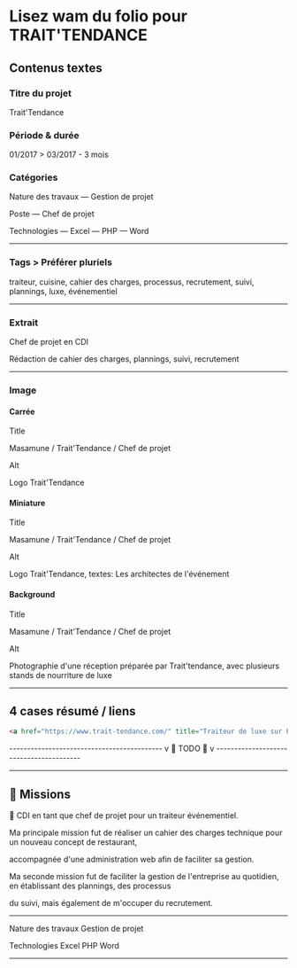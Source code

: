 # Lisez wam du folio pour TRAIT'TENDANCE

## Contenus textes

### Titre du projet

Trait'Tendance

### Période & durée

01/2017 > 03/2017 - 3 mois

### Catégories

Nature des travaux
— Gestion de projet

Poste
— Chef de projet

Technologies
— Excel
— PHP
— Word

---

### Tags > Préférer pluriels

traiteur, cuisine, cahier des charges, processus, recrutement, suivi, plannings, luxe, événementiel

---

### Extrait

Chef de projet en CDI

Rédaction de cahier des charges, plannings, suivi, recrutement

---

### Image

#### Carrée

Title

Masamune / Trait'Tendance / Chef de projet

Alt

Logo Trait'Tendance

#### Miniature

Title

Masamune / Trait'Tendance / Chef de projet

Alt

Logo Trait'Tendance, textes: Les architectes de l'événement

#### Background

Title

Masamune / Trait'Tendance / Chef de projet

Alt

Photographie d'une réception préparée par Trait'tendance, avec plusieurs stands de nourriture de luxe

---

## 4 cases résumé / liens

```html
<a href="https://www.trait-tendance.com/" title="Traiteur de luxe sur Paris" target="_blank" rel="nofollow">Site de l'entreprise</a>
```

------------------------------------------- v 🌱 TODO 🌱 v ----------------------------------------

---

## 🎯 Missions

👔 CDI en tant que chef de projet pour un traiteur événementiel.

Ma principale mission fut de réaliser un cahier des charges technique pour un nouveau concept de restaurant,

accompagnée d'une administration web afin de faciliter sa gestion.

Ma seconde mission fut de faciliter la gestion de l'entreprise au quotidien, en établissant des plannings, des processus

du suivi, mais également de m'occuper du recrutement.

---

Nature des travaux
Gestion de projet

Technologies
Excel
PHP
Word

---
